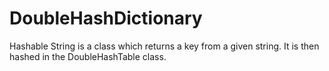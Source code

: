# DoubleHashDictionary
Hashable String is a class which returns a key from a given string. It is then hashed in the DoubleHashTable class.
